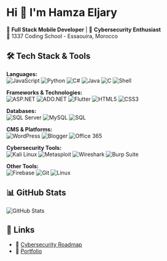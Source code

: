 # Hi 👋 I'm Hamza Eljary

🎯 **Full Stack Mobile Developer** | 🔐 **Cybersecurity Enthusiast**  
📍 1337 Coding School - Essaouira, Morocco

## 🛠️ Tech Stack & Tools

**Languages:**  
![JavaScript](https://img.shields.io/badge/-JavaScript-F7DF1E?style=flat-square&logo=javascript&logoColor=black)
![Python](https://img.shields.io/badge/-Python-3776AB?style=flat-square&logo=python&logoColor=white)
![C#](https://img.shields.io/badge/-C%23-239120?style=flat-square&logo=c-sharp&logoColor=white)
![Java](https://img.shields.io/badge/-Java-007396?style=flat-square&logo=java&logoColor=white)
![C](https://img.shields.io/badge/-C-A8B9CC?style=flat-square&logo=c&logoColor=black)
![Shell](https://img.shields.io/badge/-Shell-4EAA25?style=flat-square&logo=gnu-bash&logoColor=white)

**Frameworks & Technologies:**  
![ASP.NET](https://img.shields.io/badge/-ASP.NET-512BD4?style=flat-square&logo=dotnet&logoColor=white)
![ADO.NET](https://img.shields.io/badge/-ADO.NET-512BD4?style=flat-square&logo=dotnet&logoColor=white)
![Flutter](https://img.shields.io/badge/-Flutter-02569B?style=flat-square&logo=flutter&logoColor=white)
![HTML5](https://img.shields.io/badge/-HTML5-E34F26?style=flat-square&logo=html5&logoColor=white)
![CSS3](https://img.shields.io/badge/-CSS3-1572B6?style=flat-square&logo=css3&logoColor=white)

**Databases:**  
![SQL Server](https://img.shields.io/badge/-SQL%20Server-CC2927?style=flat-square&logo=microsoft-sql-server&logoColor=white)
![MySQL](https://img.shields.io/badge/-MySQL-4479A1?style=flat-square&logo=mysql&logoColor=white)
![SQL](https://img.shields.io/badge/-SQL-336791?style=flat-square&logo=postgresql&logoColor=white)

**CMS & Platforms:**  
![WordPress](https://img.shields.io/badge/-WordPress-21759B?style=flat-square&logo=wordpress&logoColor=white)
![Blogger](https://img.shields.io/badge/-Blogger-FF5722?style=flat-square&logo=blogger&logoColor=white)
![Office 365](https://img.shields.io/badge/-Office%20365-D83B01?style=flat-square&logo=microsoft-office&logoColor=white)

**Cybersecurity Tools:**  
![Kali Linux](https://img.shields.io/badge/-Kali%20Linux-557C94?style=flat-square&logo=kali-linux&logoColor=white)
![Metasploit](https://img.shields.io/badge/-Metasploit-2596CD?style=flat-square&logo=metasploit&logoColor=white)
![Wireshark](https://img.shields.io/badge/-Wireshark-1679A7?style=flat-square&logo=wireshark&logoColor=white)
![Burp Suite](https://img.shields.io/badge/-Burp%20Suite-FF6633?style=flat-square&logo=burpsuite&logoColor=white)

**Other Tools:**  
![Firebase](https://img.shields.io/badge/-Firebase-FFCA28?style=flat-square&logo=firebase&logoColor=black)
![Git](https://img.shields.io/badge/-Git-F05032?style=flat-square&logo=git&logoColor=white)
![Linux](https://img.shields.io/badge/-Linux-FCC624?style=flat-square&logo=linux&logoColor=black)

## 📊 GitHub Stats
![GitHub Stats](https://github-readme-stats.vercel.app/api?username=heljary&show_icons=true&theme=radical&hide_border=true)

## 🔗 Links
- 🔐 [Cybersecurity Roadmap](https://heljary.github.io/cybersecurity-roadmap.com/)
- 💼 [Portfolio](https://hamzaeljary-8fefa.web.app/)

